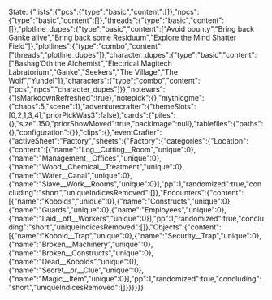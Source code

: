 State:
{"lists":{"pcs":{"type":"basic","content":[]},"npcs":{"type":"basic","content":[]},"threads":{"type":"basic","content":[]},"plotline_dupes":{"type":"basic","content":["Avoid bounty","Bring back Ganke alive","Bring back some Residuum","Explore the Mind Shatter Field"]},"plotlines":{"type":"combo","content":["threads","plotline_dupes"]},"character_dupes":{"type":"basic","content":["Bashag’Oth the Alchemist","Electrical Magitech Labratorium","Ganke","Seekers","The Village","The Wolf","Yuhdel"]},"characters":{"type":"combo","content":["pcs","npcs","character_dupes"]}},"notevars":{"isMarkdownRefreshed":true},"notepick":{},"mythicgme":{"chaos":5,"scene":1},"adventurecrafter":{"themeSlots":[0,2,1,3,4],"priorPickWas3":false},"cards":{"piles":{},"size":150,"priorShowMoved":true,"backImage":null},"tablefiles":{"paths":{},"configuration":{}},"clips":{},"eventCrafter":{"activeSheet":"Factory","sheets":{"Factory":{"categories":{"Location":{"content":[{"name":"Log__Cutting__Room","unique":0},{"name":"Management__Offices","unique":0},{"name":"Wood__Chemical__Treatment","unique":0},{"name":"Water__Canal","unique":0},{"name":"Slave__Work__Rooms","unique":0}],"pp":1,"randomized":true,"concluding":"short","uniqueIndicesRemoved":[]},"Encounters":{"content":[{"name":"Kobolds","unique":0},{"name":"Constructs","unique":0},{"name":"Guards","unique":0},{"name":"Employees","unique":0},{"name":"Laid__off__Workers","unique":0}],"pp":1,"randomized":true,"concluding":"short","uniqueIndicesRemoved":[]},"Objects":{"content":[{"name":"Kobold__Trap","unique":0},{"name":"Security__Trap","unique":0},{"name":"Broken__Machinery","unique":0},{"name":"Broken__Constructs","unique":0},{"name":"Dead__Kobolds","unique":0},{"name":"Secret__or__Clue","unique":0},{"name":"Magic__Item","unique":0}],"pp":1,"randomized":true,"concluding":"short","uniqueIndicesRemoved":[]}}}}}}

